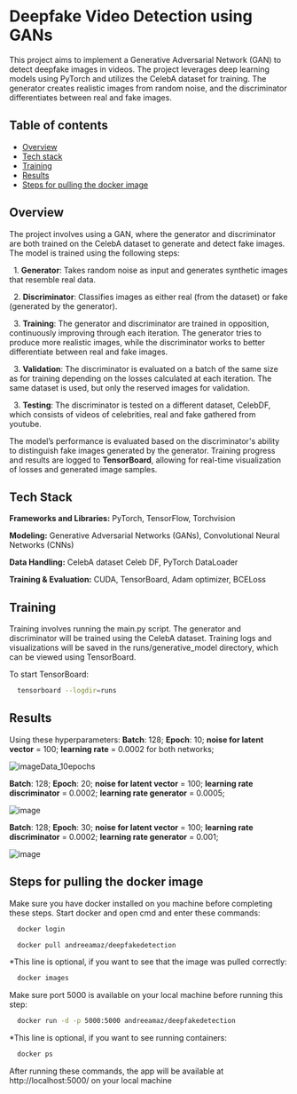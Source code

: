 
# Deepfake Video Detection using GANs

This project aims to implement a Generative Adversarial Network (GAN) to detect deepfake images in videos. The project leverages deep learning models using PyTorch and utilizes the CelebA dataset for training. The generator creates realistic images from random noise, and the discriminator differentiates between real and fake images.




## Table of contents

- [Overview](#overview)
- [Tech stack](#technologies)
- [Training](#training)
- [Results](#results)
- [Steps for pulling the docker image](#docker)

## Overview

The project involves using a GAN, where the generator and discriminator are both trained on the CelebA dataset to generate and detect fake images. The model is trained using the following steps:

&nbsp;&nbsp;1. **Generator**: 
   Takes random noise as input and generates synthetic images that resemble real data.
  
&nbsp;&nbsp;2. **Discriminator**: 
   Classifies images as either real (from the dataset) or fake (generated by the generator).
  
&nbsp;&nbsp;3. **Training**:
   The generator and discriminator are trained in opposition, continuously improving through each iteration. 
   The generator tries to produce more realistic images, while the discriminator works to better differentiate between real and fake images.

&nbsp;&nbsp;3. **Validation**:
   The discriminator is evaluated on a batch of the same size as for training depending on the losses calculated at each iteration. The same dataset is used, but
   only the reserved images for validation.

&nbsp;&nbsp;3. **Testing**:
   The discriminator is tested on a different dataset, CelebDF, which consists of videos of celebrities, real and fake gathered from youtube. 

The model’s performance is evaluated based on the discriminator's ability to distinguish fake images generated by the generator. Training progress and results are logged to **TensorBoard**, allowing for real-time visualization of losses and generated image samples.

## Tech Stack

**Frameworks and Libraries:** PyTorch, TensorFlow, Torchvision

**Modeling:** Generative Adversarial Networks (GANs), Convolutional Neural Networks (CNNs)

**Data Handling:** CelebA dataset Celeb DF, PyTorch DataLoader

**Training & Evaluation:** CUDA, TensorBoard, Adam optimizer, BCELoss


## Training
Training involves running the main.py script. The generator and discriminator will be trained using the CelebA dataset. Training logs and visualizations will be saved in the runs/generative_model directory, which can be viewed using TensorBoard.

To start TensorBoard:

```bash
  tensorboard --logdir=runs
```

## Results
Using these hyperparameters:
**Batch**: 128;
**Epoch**: 10;
**noise for latent vector** = 100;
**learning rate** = 0.0002 for both networks;

![imageData_10epochs](https://github.com/user-attachments/assets/cbc28e28-e1ef-4c9e-a8cf-4068f899654a)

**Batch**: 128;
**Epoch**: 20;
**noise for latent vector** = 100;
**learning rate discriminator** = 0.0002;
**learning rate generator** = 0.0005;

![image](https://github.com/user-attachments/assets/4cb44110-e59c-4859-9cf7-7cc47ad44fd4)

**Batch**: 128;
**Epoch**: 30;
**noise for latent vector** = 100;
**learning rate discriminator** = 0.0002;
**learning rate generator** = 0.001;

![image](https://github.com/user-attachments/assets/af43d7ac-73fb-4fcf-b82f-0b65ce35bc3c)



## Steps for pulling the docker image
Make sure you have docker installed on you machine before completing these steps.
Start docker and open cmd and enter these commands:
```bash
  docker login
```
```bash
  docker pull andreeamaz/deepfakedetection
```
*This line is optional, if you want to see that the image was pulled correctly:
```bash
  docker images
```
Make sure port 5000 is available on your local machine before running this step:
```bash
  docker run -d -p 5000:5000 andreeamaz/deepfakedetection
```
*This line is optional, if you want to see running containers:
```bash
  docker ps
```
After running these commands, the app will be available at http://localhost:5000/ on your local machine




